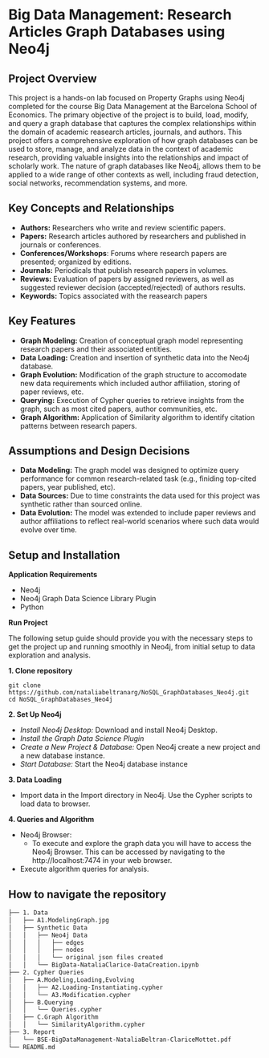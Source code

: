 # Big Data Management: Research Articles Graph Databases using Neo4j


## Project Overview 
This project is a hands-on lab focused on Property Graphs using Neo4j completed for the course Big Data Management at the Barcelona School of Economics. The primary objective of the project is to build, load, modify, and query a graph database that captures the complex relationships within the domain of academic reasearch articles, journals, and authors. This project offers a comprehensive exploration of how graph databases can be used to store, manage, and analyze data in the context of academic research, providing valuable insights into the relationships and impact of scholarly work. The nature of graph databases like Neo4j, allows them to be applied to a wide range of other contexts as well, including fraud detection, social networks, recommendation systems, and more. 

## Key Concepts and Relationships
- **Authors:** Researchers who write and review scientific papers. 
- **Papers:** Research articles authored by researchers and published in journals or conferences. 
- **Conferences/Workshops**: Forums where research papers are presented; organized by editions.
- **Journals:** Periodicals that publish research papers in volumes. 
- **Reviews:** Evaluation of papers by assigned reviewers, as well as suggested reviewer decision (accepted/rejected) of authors results. 
- **Keywords:** Topics associated with the reasearch papers

## Key Features 
- **Graph Modeling:** Creation of conceptual graph model representing research papers and their associated entities. 
- **Data Loading:** Creation and insertion of synthetic data into the Neo4j database. 
- **Graph Evolution:** Modification of the graph structure to accomodate new data requirements which included author affiliation, storing of paper reviews, etc. 
- **Querying:** Execution of Cypher queries to retrieve insights from the graph, such as most cited papers, author communities, etc. 
- **Graph Algorithm:** Application of Similarity algorithm to identify citation patterns between research papers. 

## Assumptions and Design Decisions
- **Data Modeling:** The graph model was designed to optimize query performance for common research-related task (e.g., finiding top-cited papers, year published, etc).
- **Data Sources:** Due to time constraints the data used for this project was synthetic rather than sourced online. 
- **Data Evolution:** The model was extended to include paper reviews and author affiliations to reflect real-world scenarios where such data would evolve over time.  

## Setup and Installation 
**Application Requirements**
- Neo4j 
- Neo4j Graph Data Science Library Plugin
- Python

**Run Project**

The following setup guide should provide you with the necessary steps to get the project up and running smoothly in Neo4j, from initial setup to data exploration and analysis. 

**1. Clone repository**
```
git clone https://github.com/nataliabeltranarg/NoSQL_GraphDatabases_Neo4j.git
cd NoSQL_GraphDatabases_Neo4j
```
**2. Set Up Neo4j**
   - *Install Neo4j Desktop:* Download and install Neo4j Desktop.
   - *Install the Graph Data Science Plugin* 
   - *Create a New Project & Database:* Open Neo4j create a new project and a new database instance.
   - *Start Database:* Start the Neo4j database instance
     
**3. Data Loading**
- Import data in the Import directory in Neo4j. Use the Cypher scripts to load data to browser. 

**4. Queries and Algorithm**
- Neo4j Browser:
   - To execute and explore the graph data you will have to access the Neo4j Browser. This can be accessed by navigating to the http://localhost:7474 in your web browser. 
- Execute algorithm queries for analysis. 

## How to navigate the repository
```bash 
├── 1. Data
│   ├── A1.ModelingGraph.jpg
│   ├── Synthetic Data
│   │   ├── Neo4j Data
│   │   │   ├── edges
│   │   │   ├── nodes
│   │   │   └── original json files created 
│   │   └── BigData-NataliaClarice-DataCreation.ipynb
├── 2. Cypher Queries
│   ├── A.Modeling,Loading,Evolving
│   │   ├── A2.Loading-Instantiating.cypher
│   │   └── A3.Modification.cypher
│   ├── B.Querying
│   │   └── Queries.cypher
│   ├── C.Graph Algorithm
│   │   └── SimilarityAlgorithm.cypher
├── 3. Report
│   └── BSE-BigDataManagement-NataliaBeltran-ClariceMottet.pdf
└── README.md
```
